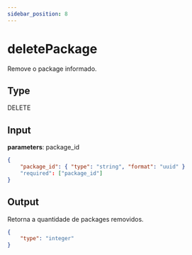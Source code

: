 ```yaml
---
sidebar_position: 8
---
```


# deletePackage

Remove o package informado.

## Type

DELETE

## Input

**parameters**: package_id
``` json title=Schema
{
    "package_id": { "type": "string", "format": "uuid" }
    "required": ["package_id"]
}
```

## Output

Retorna a quantidade de packages removidos.

``` json title=Schema
{
    "type": "integer"
}
```